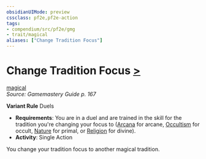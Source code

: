 ```yaml
---
obsidianUIMode: preview
cssclass: pf2e,pf2e-action
tags:
- compendium/src/pf2e/gmg
- trait/magical
aliases: ["Change Tradition Focus"]
---
```

# Change Tradition Focus [>](../core-rulebook/chapter-9-playing-the-game.md#Actions "Single Action")
[magical](../traits/magical.md)  
*Source: Gamemastery Guide p. 167*  

**Variant Rule** Duels
- **Requirements**: You are in a duel and are trained in the skill for the tradition you're changing your focus to ([Arcana](../../Compendium/skills.md#Arcana) for arcane, [Occultism](../../Compendium/skills.md#Occultism) for occult, [Nature](../../Compendium/skills.md#Nature) for primal, or [Religion](../../Compendium/skills.md#Religion) for divine).
- **Activity**: Single Action

You change your tradition focus to another magical tradition.